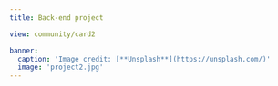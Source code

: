 ```yaml
---
title: Back-end project

view: community/card2

banner:
  caption: 'Image credit: [**Unsplash**](https://unsplash.com/)'
  image: 'project2.jpg'
---
```

